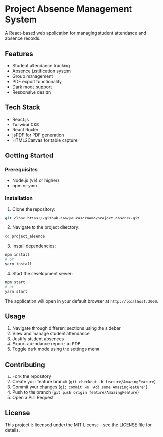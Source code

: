 # Project Absence Management System

A React-based web application for managing student attendance and absence records.

## Features

- Student attendance tracking
- Absence justification system
- Group management
- PDF export functionality
- Dark mode support
- Responsive design

## Tech Stack

- React.js
- Tailwind CSS
- React Router
- jsPDF for PDF generation
- HTML2Canvas for table capture

## Getting Started

### Prerequisites

- Node.js (v14 or higher)
- npm or yarn

### Installation

1. Clone the repository:
```bash
git clone https://github.com/yourusername/project_absence.git
```

2. Navigate to the project directory:
```bash
cd project_absence
```

3. Install dependencies:
```bash
npm install
# or
yarn install
```

4. Start the development server:
```bash
npm start
# or
yarn start
```

The application will open in your default browser at `http://localhost:3000`.

## Usage

1. Navigate through different sections using the sidebar
2. View and manage student attendance
3. Justify student absences
4. Export attendance reports to PDF
5. Toggle dark mode using the settings menu

## Contributing

1. Fork the repository
2. Create your feature branch (`git checkout -b feature/AmazingFeature`)
3. Commit your changes (`git commit -m 'Add some AmazingFeature'`)
4. Push to the branch (`git push origin feature/AmazingFeature`)
5. Open a Pull Request

## License

This project is licensed under the MIT License - see the LICENSE file for details.
